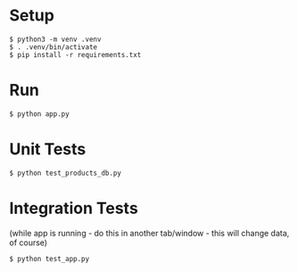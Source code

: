 # Setup

```
$ python3 -m venv .venv
$ . .venv/bin/activate
$ pip install -r requirements.txt
```

# Run

```
$ python app.py
```
# Unit Tests

```
$ python test_products_db.py
```

# Integration Tests

(while app is running - do this in another tab/window - this will change data, of course)

```
$ python test_app.py
```